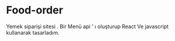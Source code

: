# Food-order
Yemek siparişi sitesi . Bir Menü api ' ı oluşturup React Ve javascript kullanarak tasarladım.
